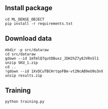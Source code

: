 ## Install package

```
cd ML_DENSE_OBJECT
pip install -r requirements.txt
```

## Download data

```
mkdir -p src/dataraw
cd src/dataraw
gdown --id 1mTmlQ7qutDBuxz_JDH2hZ7y8JVRnSl1
unzip SKU_1.zip
cd ..
!gdown --id 1XvDCuTBCHrtqoFBm-vt2NcAB9eU9o3nX
unzip results.zip

```

## Training

```
python training.py
```
